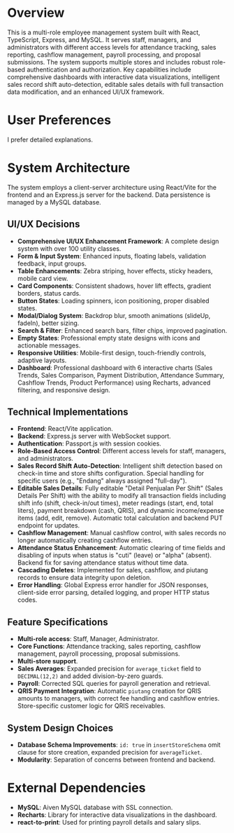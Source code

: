 # Overview
This is a multi-role employee management system built with React, TypeScript, Express, and MySQL. It serves staff, managers, and administrators with different access levels for attendance tracking, sales reporting, cashflow management, payroll processing, and proposal submissions. The system supports multiple stores and includes robust role-based authentication and authorization. Key capabilities include comprehensive dashboards with interactive data visualizations, intelligent sales record shift auto-detection, editable sales details with full transaction data modification, and an enhanced UI/UX framework.

# User Preferences
I prefer detailed explanations.

# System Architecture
The system employs a client-server architecture using React/Vite for the frontend and an Express.js server for the backend. Data persistence is managed by a MySQL database.

## UI/UX Decisions
- **Comprehensive UI/UX Enhancement Framework**: A complete design system with over 100 utility classes.
- **Form & Input System**: Enhanced inputs, floating labels, validation feedback, input groups.
- **Table Enhancements**: Zebra striping, hover effects, sticky headers, mobile card view.
- **Card Components**: Consistent shadows, hover lift effects, gradient borders, status cards.
- **Button States**: Loading spinners, icon positioning, proper disabled states.
- **Modal/Dialog System**: Backdrop blur, smooth animations (slideUp, fadeIn), better sizing.
- **Search & Filter**: Enhanced search bars, filter chips, improved pagination.
- **Empty States**: Professional empty state designs with icons and actionable messages.
- **Responsive Utilities**: Mobile-first design, touch-friendly controls, adaptive layouts.
- **Dashboard**: Professional dashboard with 6 interactive charts (Sales Trends, Sales Comparison, Payment Distribution, Attendance Summary, Cashflow Trends, Product Performance) using Recharts, advanced filtering, and responsive design.

## Technical Implementations
- **Frontend**: React/Vite application.
- **Backend**: Express.js server with WebSocket support.
- **Authentication**: Passport.js with session cookies.
- **Role-Based Access Control**: Different access levels for staff, managers, and administrators.
- **Sales Record Shift Auto-Detection**: Intelligent shift detection based on check-in time and store shifts configuration. Special handling for specific users (e.g., "Endang" always assigned "full-day").
- **Editable Sales Details**: Fully editable "Detail Penjualan Per Shift" (Sales Details Per Shift) with the ability to modify all transaction fields including shift info (shift, check-in/out times), meter readings (start, end, total liters), payment breakdown (cash, QRIS), and dynamic income/expense items (add, edit, remove). Automatic total calculation and backend PUT endpoint for updates.
- **Cashflow Management**: Manual cashflow control, with sales records no longer automatically creating cashflow entries.
- **Attendance Status Enhancement**: Automatic clearing of time fields and disabling of inputs when status is "cuti" (leave) or "alpha" (absent). Backend fix for saving attendance status without time data.
- **Cascading Deletes**: Implemented for sales, cashflow, and piutang records to ensure data integrity upon deletion.
- **Error Handling**: Global Express error handler for JSON responses, client-side error parsing, detailed logging, and proper HTTP status codes.

## Feature Specifications
- **Multi-role access**: Staff, Manager, Administrator.
- **Core Functions**: Attendance tracking, sales reporting, cashflow management, payroll processing, proposal submissions.
- **Multi-store support**.
- **Sales Averages**: Expanded precision for `average_ticket` field to `DECIMAL(12,2)` and added division-by-zero guards.
- **Payroll**: Corrected SQL queries for payroll generation and retrieval.
- **QRIS Payment Integration**: Automatic `piutang` creation for QRIS amounts to managers, with correct fee handling and cashflow entries. Store-specific customer logic for QRIS receivables.

## System Design Choices
- **Database Schema Improvements**: `id: true` in `insertStoreSchema` omit clause for store creation, expanded precision for `averageTicket`.
- **Modularity**: Separation of concerns between frontend and backend.

# External Dependencies
- **MySQL**: Aiven MySQL database with SSL connection.
- **Recharts**: Library for interactive data visualizations in the dashboard.
- **react-to-print**: Used for printing payroll details and salary slips.